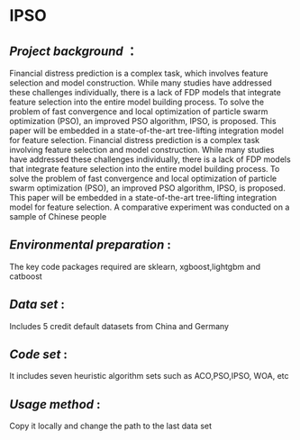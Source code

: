 # IPSO
## _Project background_ ：
  Financial distress prediction is a complex task, which involves feature selection and model construction. While many studies have addressed these challenges individually, there is a lack of FDP models that integrate feature selection into the entire model building process. To solve the problem of fast convergence and local optimization of particle swarm optimization (PSO), an improved PSO algorithm, IPSO, is proposed. This paper will be embedded in a state-of-the-art tree-lifting integration model for feature selection. Financial distress prediction is a complex task involving feature selection and model construction. While many studies have addressed these challenges individually, there is a lack of FDP models that integrate feature selection into the entire model building process. To solve the problem of fast convergence and local optimization of particle swarm optimization (PSO), an improved PSO algorithm, IPSO, is proposed. This paper will be embedded in a state-of-the-art tree-lifting integration model for feature selection. A comparative experiment was conducted on a sample of Chinese people
## _Environmental preparation_ :
  The key code packages required are sklearn, xgboost,lightgbm and catboost
## _Data set_ :
  Includes 5 credit default datasets from China and Germany
## _Code set_ :
   It includes seven heuristic algorithm sets such as ACO,PSO,IPSO, WOA, etc
## _Usage method_ :
  Copy it locally and change the path to the last data set



